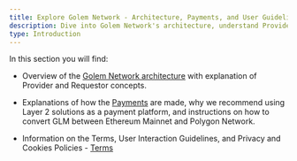 ```yaml
---
title: Explore Golem Network - Architecture, Payments, and User Guidelines
description: Dive into Golem Network's architecture, understand Provider and Requestor roles, learn about GLM payments, and review user guidelines and privacy policies.
type: Introduction
---
```


In this section you will find:

- Overview of the [Golem Network architecture](/docs/golem/overview) with explanation of Provider and Requestor concepts.

- Explanations of how the [Payments](/docs/golem/payments) are made, why we recommend using Layer 2 solutions as a payment platform, and instructions on how to convert GLM between Ethereum Mainnet and Polygon Network.

- Information on the Terms, User Interaction Guidelines, and Privacy and Cookies Policies - [Terms](/docs/golem/terms)
